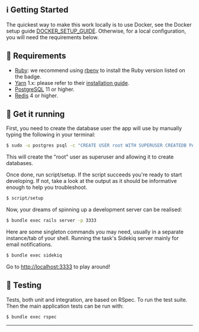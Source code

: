 ## :information_source: Getting Started
The quickest way to make this work locally is to use Docker, see the Docker setup guide [DOCKER_SETUP_GUIDE](/docker/README.md). Otherwise, for a local configuration, you will need the requirements below.

## :electric_plug: Requirements

* [Ruby](https://www.ruby-lang.org/en/): we recommend using
  [rbenv](https://github.com/rbenv/rbenv) to install the Ruby version listed on
  the badge.
* [Yarn](https://yarnpkg.com/) 1.x: please refer to their
  [installation guide](https://classic.yarnpkg.com/en/docs/install).
* [PostgreSQL](https://www.postgresql.org/) 11 or higher.
* [Redis](https://redis.io/) 4 or higher.

## :man_dancing: Get it running
First, you need to create the database user the app will use by manually typing the following in your terminal:

```bash
$ sudo -u postgres psql -c "CREATE USER root WITH SUPERUSER CREATEDB PASSWORD 'root@123'"
```

This will create the "root" user as superuser and allowing it to create databases. 

Once done, run script/setup. If the script succeeds you're ready to start developing. If not, take a look at the output as it should be informative enough to help you troubleshoot.

```bash
$ script/setup
```

Now, your dreams of spinning up a development server can be realised:

```bash
$ bundle exec rails server -p 3333
```
Here are some singleton commands you may need, usually in a separate instance/tab of your shell. Running the task's Sidekiq server mainly for email notifications.

```bash
$ bundle exec sidekiq
```

Go to [http://localhost:3333](http://localhost:3333) to play around!

## :toolbox: Testing
Tests, both unit and integration, are based on RSpec. To run the test suite. Then the main application tests can be run with:

```bash
$ bundle exec rspec
```
---
